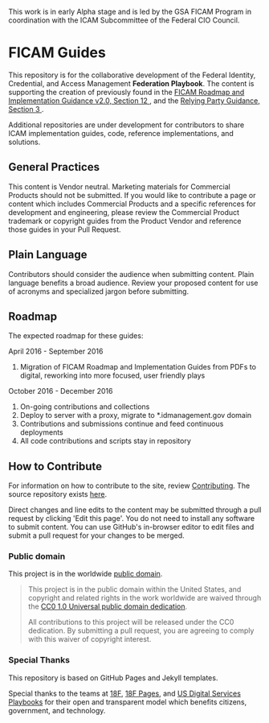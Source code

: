 This work is in early Alpha stage and is led by the GSA FICAM Program in coordination with the ICAM Subcommittee of the Federal CIO Council.

# FICAM Guides
This repository is for the collaborative development of the Federal Identity, Credential, and Access Management **Federation Playbook**. The content is supporting the creation of previously found in the <a href="http://www.idmanagement.gov/sites/default/files/documents/FICAM_Roadmap_and_Implementation_Guidance_v2%200_20111202_0.pdf" target="_blank"> FICAM Roadmap and Implementation Guidance v2.0, Section 12 </a>, and the <a href="https://www.idmanagement.gov/IDM/servlet/fileField?entityId=ka0t0000000TNK2AAO&field=File__Body__s" target="_blank"> Relying Party Guidance, Section 3 </a>.

Additional repositories are under development for contributors to share ICAM implementation guides, code, reference implementations, and solutions.


## General Practices
This content is Vendor neutral. Marketing materials for Commercial Products should not be submitted. If you would like to contribute a page or content which includes Commercial Products and a specific references for development and engineering, please review the Commercial Product trademark or copyright guides from the Product Vendor and reference those guides in your Pull Request.  

## Plain Language
Contributors should consider the audience when submitting content. Plain language benefits a broad audience. Review your proposed content for use of acronyms and specialized jargon before submitting.

## Roadmap 
The expected roadmap for these guides:

April 2016 - September 2016  
1. Migration of FICAM Roadmap and Implementation Guides from PDFs to digital, reworking into more focused, user friendly plays 

October 2016 - December 2016  
1.  On-going contributions and collections  
2.  Deploy to server with a proxy, migrate to *.idmanagement.gov domain  
3.  Contributions and submissions continue and feed continuous deployments  
4.  All code contributions and scripts stay in repository  



## How to Contribute
For information on how to contribute to the site, review [Contributing](CONTRIBUTING.md/). The source repository exists [here](https://github.com/GSA/piv-guides/). 

Direct changes and line edits to the content may be submitted through a pull request by clicking 'Edit this page'. You do not need to install any software to submit content. You can use GitHub's in-browser editor to edit files and submit a pull request for your changes to be merged.

### Public domain

This project is in the worldwide [public domain](LICENSE.md). 

> This project is in the public domain within the United States, and copyright and related rights in the work worldwide are waived through the [CC0 1.0 Universal public domain dedication](https://creativecommons.org/publicdomain/zero/1.0/).
>
> All contributions to this project will be released under the CC0 dedication. By submitting a pull request, you are agreeing to comply with this waiver of copyright interest.

### Special Thanks
This repository is based on GitHub Pages and Jekyll templates. 

Special thanks to the teams at [18F](https://18f.gsa.gov/), [18F Pages](https://pages.18f.gov/), and [US Digital Services Playbooks](https://playbook.cio.gov/) for their open and transparent model which benefits citizens, government, and technology.

